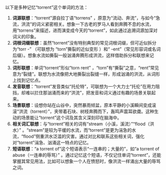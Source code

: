 以下是多种记忆“torrent”这个单词的方法：
1. **词源联想**：“torrent”源自拉丁语“torrens” ，原意为“流动、奔流”，与如今“急流，洪流”的词义紧密相关。想象一下古老的罗马人看到奔腾不息的水流，用“torrens”来描述，进而演变成今天的“torrent”，如此通过追溯词源加深对词义的印象。
2. **词根词缀联想**：虽然“torrent”没有特别典型的常见词根词缀，但可近似拆分为“torr -” （可联想为 “torn”撕裂的近似变形 ）和“ -ent”（常见形容词或名词后缀）。想象水流如撕裂一般汹涌奔腾形成洪流，这样借助拆分和联想来记忆。
3. **词形联想**：单词“torrent”形似“torn rent” ，“torn”有“撕裂”之意，“rent”常见意为“裂缝”。联想为水流像把大地撕裂出裂缝一样，形成汹涌的洪流，从词形上找到记忆点。
4. **发音联想**：“torrent”发音类似“托伦特”，可联想为一个大力士“托伦”在用力阻挡，却难以拦住那汹涌而来的“洪流”，把发音和词义通过有趣的场景关联起来。
5. **场景联想**：设想你站在山谷中，突然暴雨倾盆，原本平静的小溪瞬间变成滚滚“洪流（torrent）”，夹带着石块、树枝奔腾而下，轰鸣声震耳欲聋。这种生动的场景能让“torrent”这个词及其含义深刻印在脑海中。
6. **相关词汇联想**：与“torrent”相关的词有“stream（小溪，溪流）”“flood（洪水）” 。“stream”是较为平缓的水流，而“torrent”是更为湍急的水流，“flood”侧重洪水泛滥的灾害。通过对比和联系这些相关词，强化对“torrent”湍急、汹涌这一特点的记忆。
7. **短语联想**：“a torrent of”这个短语表示“一连串的；大量的”，如“a torrent of abuse（一连串的辱骂）” 。通过记忆这个短语，不仅记住单词“torrent”，还能掌握其常见用法，比如可以想象一个人在愤怒时，像洪流一样涌出大量的辱骂之词。 
